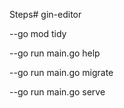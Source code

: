 Steps# gin-editor

--go mod tidy

--go run main.go help

--go run main.go migrate 

--go run main.go serve
